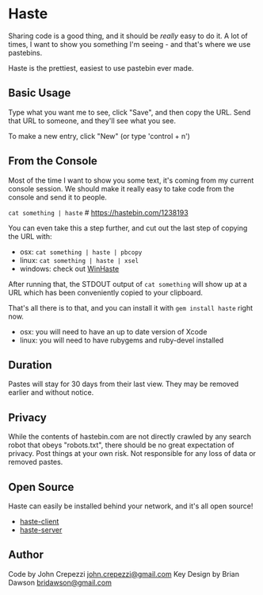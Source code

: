 # Haste

Sharing code is a good thing, and it should be _really_ easy to do it.
A lot of times, I want to show you something I'm seeing - and that's where we
use pastebins.

Haste is the prettiest, easiest to use pastebin ever made.

## Basic Usage

Type what you want me to see, click "Save", and then copy the URL.  Send that
URL to someone, and they'll see what you see.

To make a new entry, click "New" (or type 'control + n')

## From the Console

Most of the time I want to show you some text, it's coming from my current
console session.  We should make it really easy to take code from the console
and send it to people.

`cat something | haste` # https://hastebin.com/1238193

You can even take this a step further, and cut out the last step of copying the
URL with:

* osx: `cat something | haste | pbcopy`
* linux: `cat something | haste | xsel`
* windows: check out [WinHaste](https://github.com/ajryan/WinHaste)

After running that, the STDOUT output of `cat something` will show up at a URL
which has been conveniently copied to your clipboard.

That's all there is to that, and you can install it with `gem install haste`
right now.
  * osx: you will need to have an up to date version of Xcode
  * linux: you will need to have rubygems and ruby-devel installed

## Duration

Pastes will stay for 30 days from their last view.  They may be removed earlier
and without notice.

## Privacy

While the contents of hastebin.com are not directly crawled by any search robot
that obeys "robots.txt", there should be no great expectation of privacy.  Post
things at your own risk. Not responsible for any loss of data or removed
pastes.

## Open Source

Haste can easily be installed behind your network, and it's all open source!

* [haste-client](https://github.com/Eclxo/haste-client)
* [haste-server](https://github.com/Eclxo/haste-server)

## Author

Code by John Crepezzi <john.crepezzi@gmail.com>
Key Design by Brian Dawson <bridawson@gmail.com>
